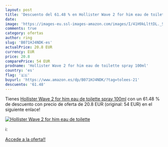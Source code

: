 ```yaml
---
layout: post
title: 'Descuento del 61.48 % en Hollister Wave 2 for him eau de toilette'
date: 
image: 'https://images-eu.ssl-images-amazon.com/images/I/41H9kLlttDL._SL200_.jpg'
comments: true
category: ofertas
author: ring
slug: 'B071HJ4NDK-es'
actualPrice: 20.8 EUR
currency: EUR
price: 20.8
comparePrice: 54 EUR
prodname: 'Hollister Wave 2 for him eau de toilette spray 100ml'
country: 'es'
flag: '🇪🇸'
buyurl: 'https://www.amazon.es/dp/B071HJ4NDK/?tag=tolees-21'
descuento: '61.48'
---
```


Tienes [Hollister Wave 2 for him eau de toilette spray 100ml](https://www.amazon.es/dp/B071HJ4NDK/?tag=tolees-21) con un 61.48 % de descuento con precio de oferta de 20.8 EUR (original: 54 EUR) en el siguiente enlace!

[![Hollister Wave 2 for him eau de toilette](https://images-eu.ssl-images-amazon.com/images/I/41H9kLlttDL._SL200_.jpg)](https://www.amazon.es/dp/B071HJ4NDK/?tag=tolees-21)

ℹ️:


[Accede a la oferta!!](https://www.amazon.es/dp/B071HJ4NDK/?tag=tolees-21)
